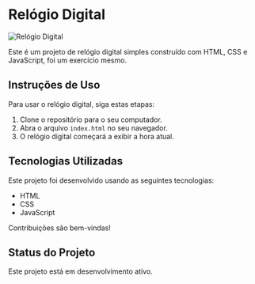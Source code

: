 # Relógio Digital

![Relógio Digital](https://github.com/NatySG/relogio-digital/assets/147086281/a38161e5-032f-47c9-8d1d-82165fe25495)

Este é um projeto de relógio digital simples construído com HTML, CSS e JavaScript, foi um exercício mesmo.

## Instruções de Uso

Para usar o relógio digital, siga estas etapas:

1. Clone o repositório para o seu computador.
2. Abra o arquivo `index.html` no seu navegador.
3. O relógio digital começará a exibir a hora atual.

## Tecnologias Utilizadas

Este projeto foi desenvolvido usando as seguintes tecnologias:

- HTML
- CSS
- JavaScript

Contribuições são bem-vindas! 


## Status do Projeto

Este projeto está em desenvolvimento ativo.

